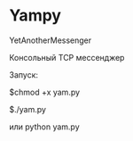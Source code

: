 # Yampy
YetAnotherMessenger

Консольный TCP мессенджер

  Запуск:
  
  $chmod +x yam.py
  
  $./yam.py
  
  или 
  python yam.py
